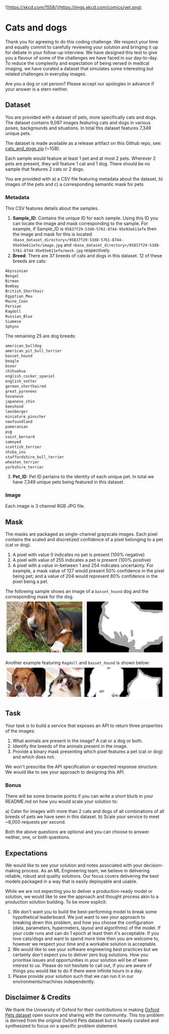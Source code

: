 ![https://xkcd.com/1558/](https://imgs.xkcd.com/comics/vet.png)

# Cats and dogs

Thank you for agreeing to do this coding challenge. We respect your time and equally commit to carefully reviewing your solution and bringing it up for debate in your follow-up interview. We have designed this test to give you a flavour of some of the challenges we have faced in our day-to-day. To reduce the complexity and expectation of being versed in medical imaging, we have curated a dataset that simulates some interesting but related challenges in everyday images. 

Are you a dog or cat person? Please accept our apologies in advance if your answer is a stern neither.


## Dataset

You are provided with a dataset of pets, more specifically cats and dogs. The dataset contains 9,087 images featuring cats and dogs in various poses, backgrounds and situations. In total this dataset features 7,349 unique pets. 

The dataset is made available as a release artifact on this Github repo, see: [cats_and_dogs.zip](https://github.com/harrison-ai/hai-tech-tasks/releases/download/v0.1/cats_and_dogs.zip) (~1GB).

Each sample would feature at least 1 pet and at most 2 pets. Wherever 2 pets are present, they will feature 1 cat and 1 dog. There should be no sample that features 2 cats or 2 dogs. 

You are provided with a) a CSV file featuring metadata about the dataset, b) images of the pets and c) a corresponding semantic mask for pets

### Metadata
This CSV features details about the samples. 
1. **Sample_ID**: Contains the unique ID for each sample. Using this ID you can locate the image and mask corresponding to the sample. For example, if Sample_ID is `95837f29-53d8-5761-8744-95e93e611efe` then the image and mask for this is located `<base_dataset_directory>/95837f29-53d8-5761-8744-95e93e611efe/image.jpg` and `<base_dataset_directory>/95837f29-53d8-5761-8744-95e93e611efe/mask.jpg` respectively. 
2. **Breed**: There are 37 breeds of cats and dogs in this dataset.
12 of these breeds are cats:
```
Abyssinian
Bengal
Birman
Bombay
British_Shorthair
Egyptian_Mau
Maine_Coon
Persian
Ragdoll
Russian_Blue
Siamese
Sphynx
```
The remaining 25 are dog breeds:
```
american_bulldog
american_pit_bull_terrier
basset_hound
beagle
boxer
chihuahua
english_cocker_spaniel
english_setter
german_shorthaired
great_pyrenees
havanese
japanese_chin
keeshond
leonberger
miniature_pinscher
newfoundland
pomeranian
pug
saint_bernard
samoyed
scottish_terrier
shiba_inu
staffordshire_bull_terrier
wheaten_terrier
yorkshire_terrier
```
3. **Pet_ID**: Pet ID pertains to the identity of each unique pet. In total we have 7,349 unique pets being featured in this dataset. 


### Image 

Each image is 3 channel RGB JPG file. 

## Mask

The masks are packaged as single-channel grayscale images. Each pixel contains the scaled and discretized confidence of a pixel belonging to a pet (cat or dog).
1. A pixel with value 0 indicates no pet is present (100% negative)
2. A pixel with value of 255 indicates a pet is present (100% positive)
3. A pixel with a value in-between 1 and 254 indicates uncertainty. For example, a mask value of 127 would present 50% confidence in the pixel being pet; and a value of 204 would represent 80% confidence in the pixel being a pet. 

The following sample shows an image of a `basset_hound` dog and the corresponding mask for the dog.
![images](resources/basset_hound.jpg)

Another example featuring `Ragdoll` and `basset_hound` is shown below:
![images](resources/Ragdoll_basser.jpg)


## Task

Your task is to build a service that exposes an API to return three properties of the images:

1. What animals are present in the image? A cat or a dog or both.
2. Identify the breeds of the animals present in the image.
3. Provide a binary mask presenting which pixel features a pet (cat or dog) and which does not.

We won't prescribe the API specification or expected response structure. We would like to see your approach to designing this API. 

### Bonus 

There will be some brownie points if you can write a short blurb in your README.md on how you would scale your solution to:

a) Cater for images with more than 2 cats and dogs of all combinations of all breeds of pets we have seen in this dataset.
b) Scale your service to meet ~8,000 requests per second.

Both the above questions are optional and you can choose to answer neither, one, or both questions. 

## Expectations 

We would like to see your solution and notes associated with your decision-making process. As an ML Engineering team, we believe in delivering reliable, robust and quality solutions. Our focus covers delivering the best models packaged in a way that is easily deployable and usable. 

While we are not expecting you to deliver a production-ready model or solution, we would like to see the approach and thought process akin to a production solution building. To be more explicit:
1. We don't want you to build the best-performing model to break some hypothetical leaderboard. We just want to see your approach to breaking down this problem, and how you choose the configuration (data, parameters, hypermeters, layout and algorithms) of the model. If your code runs and can do 1 epoch at least then it's acceptable. If you love cats/dogs and want to spend more time then you are welcome to, however we respect your time and a workable solution is acceptable. 
2. We would like to see your software engineering best practices but we certainly don't expect you to deliver zero bug solutions. How you prioritise issues and opportunities in your solution will be of keen interest to us. 
Please do not hesitate to call out, if you are aware of things you would like to do if there were infinite hours in a day.
3. Please provide your solution such that we can run it in our environments/machines independently. 


## Disclaimer & Credits
We thank the University of Oxford for their contributions in making [Oxford Pets dataset](https://www.robots.ox.ac.uk/~vgg/data/pets/) open source and sharing with the community. This toy problem is derived from the original Oxford Pets dataset but is heavily curated and synthesized to focus on a specific problem statement.
